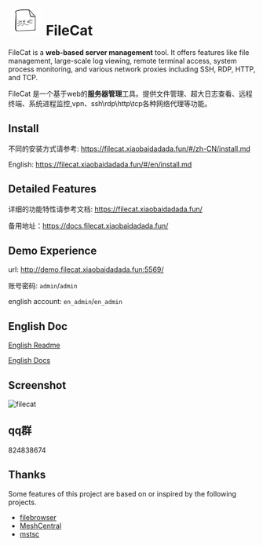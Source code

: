 
# ![](./src/web/meta/resources/img/logo-70.png) FileCat

FileCat is a **web-based server management** tool. It offers features like file management, large-scale log viewing, remote terminal access, system process monitoring, and various network proxies including SSH, RDP, HTTP, and TCP.

FileCat 是一个基于web的**服务器管理**工具。提供文件管理、超大日志查看、远程终端、系统进程监控,vpn、ssh\rdp\http\tcp各种网络代理等功能。


## Install
不同的安装方式请参考: https://filecat.xiaobaidadada.fun/#/zh-CN/install.md

English: https://filecat.xiaobaidadada.fun/#/en/install.md


## Detailed Features
详细的功能特性请参考文档: https://filecat.xiaobaidadada.fun/

备用地址：https://docs.filecat.xiaobaidadada.fun/

##  Demo Experience
url: http://demo.filecat.xiaobaidadada.fun:5569/

账号密码: `admin`/`admin`

english account: `en_admin`/`en_admin`

## English Doc
[English Readme](./doc/EN_README.md)

[English Docs](https://filecat.xiaobaidadada.fun/#/en/)

##  Screenshot
![filecat](https://github.com/user-attachments/assets/e1cd2e78-7ff3-4c91-abb5-10f1ee68811a)

##  qq群
824838674
##  Thanks
Some features of this project are based on or inspired by the following projects.


- [filebrowser](https://github.com/filebrowser/filebrowser)
- [MeshCentral](https://github.com/Ylianst/MeshCentral)
- [mstsc](https://github.com/citronneur/mstsc.js)
